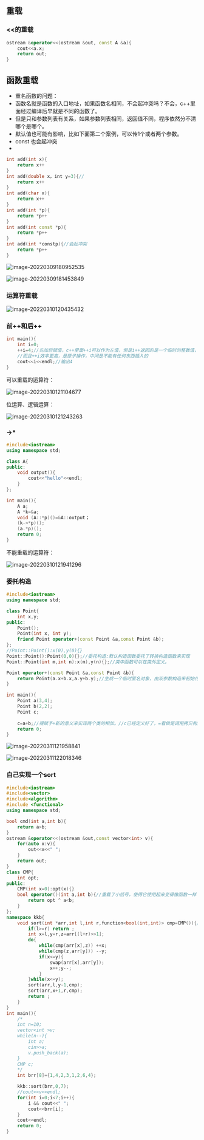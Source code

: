 ## 重载

### <<的重载

```c++
ostream &operator<<(ostream &out, const A &a){
    cout<<a.x;
    return out;
}
```



## 函数重载

- 重名函数的问题：
- 函数名就是函数的入口地址，如果函数名相同，不会起冲突吗？不会，c++里面经过编译后早就是不同的函数了。
- 但是只和参数列表有关系，如果参数列表相同，返回值不同，程序依然分不清哪个是哪个。
- 默认值也可能有影响，比如下面第二个案例，可以传1个或者两个参数。
- const 也会起冲突
- 

```c++
int add(int x){
    return x++
}
int add(double x，int y=3){//
    return x++
}
int add(char x){
    return x++
}
int add(int *p){
    return *p++
}
int add(int const *p){
    return *p++
}
int add(int *constp){//会起冲突
    return *p++
}
```

![image-20220309180952535](C:\Users\adam\AppData\Roaming\Typora\typora-user-images\image-20220309180952535.png)

![image-20220309181453849](C:\Users\adam\AppData\Roaming\Typora\typora-user-images\image-20220309181453849.png)



### 运算符重载

![image-20220310120435432](C:\Users\adam\AppData\Roaming\Typora\typora-user-images\image-20220310120435432.png)

### 前++和后++

```c++
int main(){
    int i=0;
    ++i=4;//先加后赋值，c++里面++i可以作为左值，但是i++返回的是一个临时的整数值，不能作为左值。
    //而且++i效率更高，是原子操作，中间是不能有任何东西插入的
    cout<<i<<endl;//输出4
}
```

可以重载的运算符：

![image-20220310121104677](C:\Users\adam\AppData\Roaming\Typora\typora-user-images\image-20220310121104677.png)

位运算、逻辑运算：

![image-20220310121243263](C:\Users\adam\AppData\Roaming\Typora\typora-user-images\image-20220310121243263.png)

### ->*

```c++
#include<iostream>
using namespace std;

class A{
public:
    void output(){
        cout<<"hello"<<endl;
    }
};

int main(){
    A a;
    A *k=&a;
    void (A::*p)()=&A::output；
	(k->*p)();
    (a.*p)();
    return 0;
}
```

不能重载的运算符：

![image-20220310121941296](C:\Users\adam\AppData\Roaming\Typora\typora-user-images\image-20220310121941296.png)

### 委托构造

```c++
#include<iostream>
using namespace std;

class Point{
    int x,y;
public:
    Point();
    Point(int x, int y);
    friend Point operator+(const Point &a,const Point &b);
};
//Point::Point():x(0),y(0){}
Point::Point():Point(0,0){};//委托构造:默认构造函数委托了转换构造函数来实现
Point::Point(int m,int n):x(m),y(n){};//类中函数可以在类外定义。

Point operator+(const Point &a,const Point &b){
    return Point(a.x+b.x,a.y+b.y);//生成一个临时匿名对象，由双参数构造来初始化。//为了访问私有属性，得
}

int main(){
    Point a(3,4);
    Point b(2,2);
    Point c;
    
    c=a+b;//得赋予+新的意义来实现两个类的相加。//c已经定义好了，=看做是调用拷贝构造函数，又因为没有写拷贝构造函数，所以默认把所有东西都浅拷贝过去.
    return 0;
}
```



![image-20220311121958841](C:\Users\adam\AppData\Roaming\Typora\typora-user-images\image-20220311121958841.png)

![image-20220311122018346](C:\Users\adam\AppData\Roaming\Typora\typora-user-images\image-20220311122018346.png)



### 自己实现一个sort

```c++
#include<iostream>
#include<vector>
#include<algorithm>
#include <functional>
using namespace std;

bool cmd(int a,int b){
    return a>b;
}
ostream &operator<<(ostream &out,const vector<int> v){
    for(auto x:v){
		out<<x<<" ";
    }
    return out;
}
class CMP{
    int opt;
public:
    CMP(int x=0):opt(x){}
    bool operator()(int a,int b){//重载了小括号，使得它使用起来变得像函数一样
        return opt ^ a<b;
    }
};
namespace kkb{
    void sort(int *arr,int l,int r,function<bool(int,int)> cmp=CMP()){//调用构造函数创建了一个对象，new CMP()的区别就是一个在堆，一个在栈。
        if(l>=r) return ;
        int x=l,y=r,z=arr[(l+r)>>1];
        do{
            while(cmp(arr[x],z)) ++x;
            while(cmp(z,arr[y])) --y;
            if(x<=y){
                swap(arr[x],arr[y]);
                x++;y--;
            }
        }while(x<=y);
        sort(arr,l,y-1,cmp);
        sort(arr,x+1,r,cmp);
        return ;
    }
}
int main(){
    /*
	int n=10;
	vector<int >v;
    while(n--){
        int a;
        cin>>a;
        v.push_back(a);
    }
    CMP c;
    */
    int brr[8]={1,4,2,3,1,2,6,4};

    kkb::sort(brr,0,7);
	//cout<<v<<endl;
    for(int i=0;i<7;i++){
        i && cout<<" ";
        cout<<brr[i];
    }
    cout<<endl;
	return 0;
}

```

